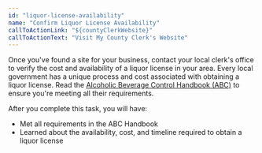 ```yaml
---
id: "liquor-license-availability"
name: "Confirm Liquor License Availability"
callToActionLink: "${countyClerkWebsite}"
callToActionText: "Visit My County Clerk's Website"
---
```


Once you've found a site for your business, contact your local clerk's office to verify the cost and availability of a liquor license in your area. Every local government has a unique process and cost associated with obtaining a liquor license. Read the [Alcoholic Beverage Control Handbook (ABC)](https://www.nj.gov/oag/abc/downloads/abchandbook02.pdf)  to ensure you're meeting all their requirements.

After you complete this task, you will have:
- Met all requirements in the ABC Handbook
- Learned about the availability, cost, and timeline required to obtain a liquor license

